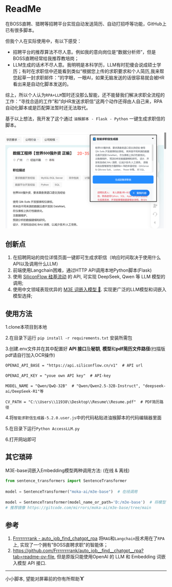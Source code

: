 # ReadMe

在BOSS直聘、猎聘等招聘平台实现自动发送简历、自动打招呼等功能，GitHub上已有很多脚本。

但我个人在实际使用中，有以下感受：

- 招聘平台的推荐算法不尽人意。例如我的意向岗位是“数据分析师”，但是BOSS直聘经常给我推荐教培岗；
- LLM生成的话术不尽人意。我明明是本科学历，LLM有时犯傻会说成硕士学历；有时在求职信中还能看到类似“根据您上传的求职要求和个人简历,我来帮您起草一封求职邮件：”的字眼，一眼AI，如果无脑发送的话很容易就会被HR看出来是自动化脚本发送的。

综上，所以个人认为`RPA+LLM`暂时还没那么智能，还不能替我们解决求职全流程的工作：“寻找合适的工作”和“向HR发送求职信”这两个动作还得由人自己来，RPA自动化脚本或是匹配算法暂时还无法取代。

基于以上想法，我开发了这个通过 `油猴脚本 - Flask - Python` 一键生成求职信的脚本。

![image-20250331131512380](ReadMe.assets/image-20250331131512380.png)

## 创新点

1. 在招聘网站的岗位详情页面一键即可生成求职信（响应时间取决于使用什么API以及调用什么LLM）
2. 前端使用Langchain困难，通过HTTP API调用本地Python脚本(Flask)
3. 使用 [SiliconFlow 硅基流动](https://cloud.siliconflow.cn/i/akwXG1GV) 的 API, 可实现 DeepSeek, Qwen 等 LLM 模型的调用;
4. 使用中文领域表现优异的 [M3E 词嵌入模型 🤗](https://huggingface.co/moka-ai/m3e-base). 实现更广泛的LLM模型和词嵌入模型选择;

## 使用方法

1.clone本项目到本地

2.在目录下运行 `pip install -r requirements.txt` 安装所需包

3.创建.env文件并在其中配置好 **API 接口**及**秘钥**, **模型**和**pdf简历文件路径**(扫描版pdf请自行加入OCR操作)

```
OPENAI_API_BASE = "https://api.siliconflow.cn/v1"  # API url

OPENAI_API_KEY = "youe own API key"  # API-key

MODEL_NAME = "Qwen/QwQ-32B"  # "Qwen/Qwen2.5-32B-Instruct", "deepseek-ai/DeepSeek-R1"等

CV_PATH = "C:\\Users\\11938\\Desktop\\Resume\\Resume.pdf"  # PDF简历路径
```

4.将`智能求职信生成器-5.2.0.user.js`中的代码粘贴进油猴脚本的代码编辑器里面

5.在目录下运行`Python AccessLLM.py`

6.打开网站即可

##  其它琐碎

M3E-base词嵌入Embedding模型两种调用方法: (在线 & 离线)

```Python
from sentence_transformers import SentenceTransformer

model = SentenceTransformer("moka-ai/m3e-base")  # 在线调用

model = SentenceTransformer(model_name_or_path='D:/m3e-base')  # 将模型下载到本地离线调用
# 推荐镜像 https://gitcode.com/mirrors/moka-ai/m3e-base/tree/main
```

## 参考

1. [Frrrrrrrrank - auto_job_find_chatgpt_rpa](https://github.com/Frrrrrrrrank/auto_job__find__chatgpt__rpa?tab=readme-ov-file) 将`RAG`和`Langchain`技术用在了`RPA`上, 实现了一个拥有"BOSS直聘求职"的智能体；
2. https://github.com/Frrrrrrrrank/auto_job__find__chatgpt__rpa?tab=readme-ov-file, 但是原版只能使用OpenAI 的 LLM 和 Embedding 词嵌入模型 API 接口.

---

小小脚本, 望能对屏幕前的你有所帮助🏋️
